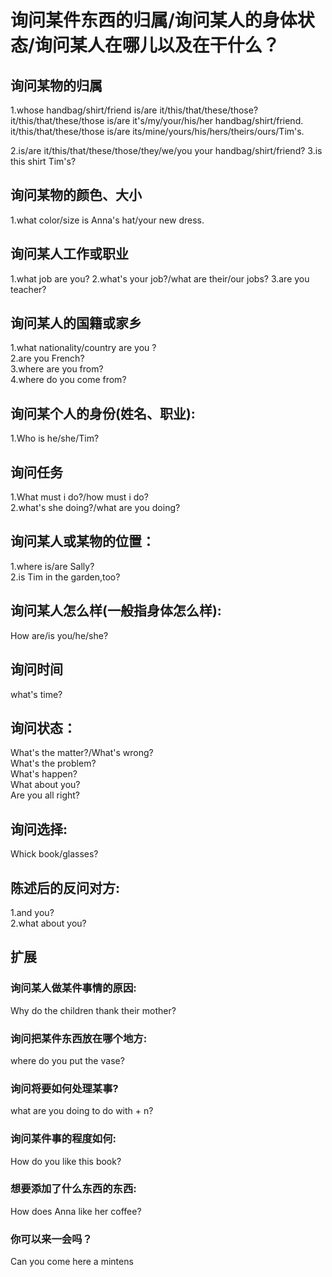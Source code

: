 # 询问某件东西的归属/询问某人的身体状态/询问某人在哪儿以及在干什么？

## 询问某物的归属
1.whose handbag/shirt/friend is/are it/this/that/these/those? 
  it/this/that/these/those is/are it's/my/your/his/her handbag/shirt/friend.
  it/this/that/these/those is/are its/mine/yours/his/hers/theirs/ours/Tim's.

2.is/are it/this/that/these/those/they/we/you your handbag/shirt/friend?
3.is this shirt Tim's? 

## 询问某物的颜色、大小
1.what color/size is Anna's hat/your new dress.

## 询问某人工作或职业
1.what job are you?
2.what's your job?/what are their/our jobs?
3.are you teacher? 

## 询问某人的国籍或家乡   
1.what nationality/country are you ?    
2.are you French?    
3.where are you from?    
4.where do you come from?    


## 询问某个人的身份(姓名、职业):    
1.Who is he/she/Tim? 

## 询问任务
1.What must i do?/how must i do?    
2.what's she doing?/what are you doing?   

## 询问某人或某物的位置：  
1.where is/are Sally?  
2.is Tim in the garden,too?  

## 询问某人怎么样(一般指身体怎么样):  
How are/is you/he/she?  

## 询问时间  
what's time?  

## 询问状态：  
What's the matter?/What's wrong?   
What's the problem?  
What's happen?  
What about you?  
Are you all right?  

## 询问选择:  
Whick book/glasses?  

## 陈述后的反问对方:  
1.and you?  
2.what about you?  


## 扩展
### 询问某人做某件事情的原因:
  Why do the children thank their mother?

### 询问把某件东西放在哪个地方:
  where do you put the vase?

### 询问将要如何处理某事?
  what are you doing to do with + n?

### 询问某件事的程度如何:
  How do you like this book?

### 想要添加了什么东西的东西:
  How does Anna like her coffee?

### 你可以来一会吗？
   Can you come here a mintens










